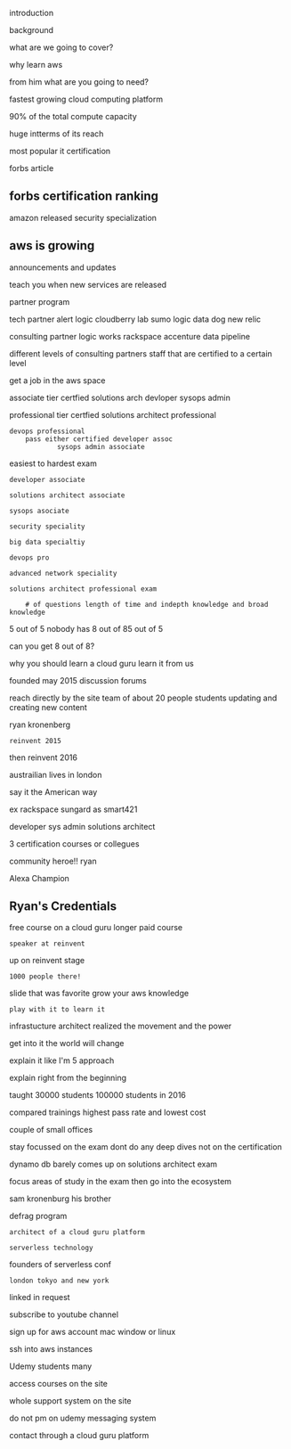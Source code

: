 introduction 

background

what are we going to cover?

why learn aws 

from him
what are you going to need?

fastest growing cloud computing platform

90% of the total compute capacity

huge intterms of its reach

most popular it certification

forbs article

forbs certification ranking
------------------------------

amazon released security specialization

aws is growing
------------------------------
announcements and updates 

teach you when new services are released

partner program

tech partner
	alert logic
	cloudberry lab
	sumo logic
	data dog
	new relic

consulting partner
	logic works
	rackspace
	accenture
	data pipeline

different levels of consulting partners
staff that are certified to a certain level

get a job in the aws space

associate tier
certfied solutions arch
	devloper
	sysops admin

professional tier
	certfied solutions architect professional
	
	devops professional
		pass either certified developer assoc
				sysops admin associate

easiest to hardest exam

	developer associate

	solutions architect associate
	
	sysops asociate
	
	security speciality

	big data specialtiy

	devops pro	

	advanced network speciality

	solutions architect professional exam

		# of questions length of time and indepth knowledge and broad knowledge

5 out of 5
	nobody has 8 out of 85 out of 5

can you get 8 out of 8?
	

why you should learn 
	a cloud guru
	learn it from us

founded may 2015
	discussion forums

reach directly by the site
	team of about 20 people
	students
	updating and creating new content


ryan kronenberg

	reinvent 2015

then reinvent 2016

austrailian lives in london

say it the American way

ex rackspace sungard as smart421

developer sys admin solutions architect

3 certification courses
	or collegues

community heroe!!
	ryan

Alexa Champion

Ryan's Credentials
------------------------------

free course on a cloud guru
	longer paid course 

	speaker at reinvent

up on reinvent stage

	1000 people there!
slide that was favorite 
	grow your aws knowledge
	
	play with it to learn it 

infrastucture architect
	realized the movement
	and the power

get into it the world will change

explain it like I'm 5 approach

explain right from the beginning

taught 30000 students 100000 students in 2016

compared trainings highest pass rate and lowest cost

couple of small offices

stay focussed on the exam
	dont do any deep dives not on the certification

dynamo db barely comes up on solutions architect exam

focus areas of study in the exam then go into the ecosystem

sam kronenburg his brother

defrag program

	architect of a cloud guru platform

	serverless technology

founders of serverless conf

	london tokyo and new york


linked in request

subscribe to youtube channel

sign up for aws account 
	mac window or linux

ssh into aws instances

Udemy students many 

access courses on the site

whole support system on the site

do not pm on udemy messaging system

contact through a cloud guru platform


